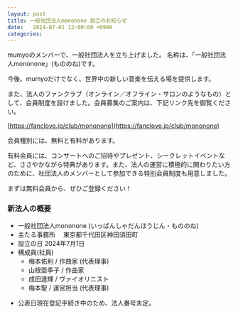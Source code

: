 ```yaml
---
layout: post
title: 一般社団法人mononone 設立のお知らせ 
date:   2024-07-01 12:00:00 +0900
categories: 
---
```


mumyoのメンバーで、一般社団法人を立ち上げました。
名称は、「一般社団法人mononone」(もののね)です。

今後、mumyoだけでなく、世界中の新しい音楽を伝える場を提供します。

また、法人のファンクラブ（オンライン／オフライン・サロンのようなもの）として、会員制度を設けました。会員募集のご案内は、下記リンク先を御覧ください。

[https://fanclove.jp/club/mononone](https://fanclove.jp/club/mononone)

会員種別には、無料と有料があります。

有料会員には、コンサートへのご招待やプレゼント、シークレットイベントなど、ささやかながら特典があります。また、法人の運営に積極的に関わりたい方のために、社団法人のメンバーとして参加できる特別会員制度も用意しました。

まずは無料会員から、ぜひご登録ください！

### 新法人の概要
- 一般社団法人mononone (いっぱんしゃだんほうじん・もののね)
- 主たる事務所  　東京都千代田区神田須田町
- 設立の日  2024年7月1日
- 構成員(社員)
  - 梅本佑利 / 作曲家 (代表理事)
  - 山根亜季子 / 作曲家
  - 成田達輝 / ヴァイオリニスト
  - 梅本聖 / 運営担当 (代表理事)

* 公表日現在登記手続き中のため、法人番号未定。

